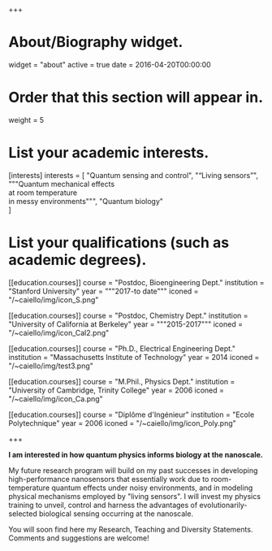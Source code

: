 +++
# About/Biography widget.
widget = "about"
active = true
date = 2016-04-20T00:00:00

# Order that this section will appear in.
weight = 5

# List your academic interests.
[interests]
  interests = [
    "Quantum sensing and control",
    "“Living sensors”",
    """Quantum mechanical effects </br> at room temperature </br> in messy environments""", 
    "Quantum biology"    
  ]

# List your qualifications (such as academic degrees).
[[education.courses]]
  course = "Postdoc, Bioengineering Dept."
  institution = "Stanford University"
  year = """2017-to date"""
  iconed =  "/~caiello/img/icon_S.png" 

[[education.courses]]
  course = "Postdoc, Chemistry Dept."
  institution = "University of California at Berkeley"
  year = """2015-2017"""
  iconed =  "/~caiello/img/icon_Cal2.png" 

[[education.courses]]
  course = "Ph.D., Electrical Engineering Dept."
  institution = "Massachusetts Institute of Technology"
  year = 2014
  iconed =  "/~caiello/img/test3.png" 

[[education.courses]]
  course = "M.Phil., Physics Dept."
  institution = "University of Cambridge, Trinity College"
  year = 2006
  iconed =  "/~caiello/img/icon_Ca.png" 

[[education.courses]]
  course = "Diplôme d'Ingénieur"
  institution = "Ecole Polytechnique"
  year = 2006
  iconed =  "/~caiello/img/icon_Poly.png" 
 
+++

<b> I am interested in how quantum physics informs biology at the nanoscale. </b>

My future research program will build on my past successes in developing high-performance nanosensors
that essentially work due to room-temperature quantum effects under noisy environments, and in modeling
physical mechanisms employed by "living sensors". I will invest my physics training to unveil, control and
harness the advantages of evolutionarily-selected biological sensing occurring at the nanoscale.

<!-- # Apart from that, I revel in writing, teaching, and presenting my research. 

#On December 10,  -->

You will soon find here my Research, Teaching and Diversity Statements. Comments and suggestions are welcome!
